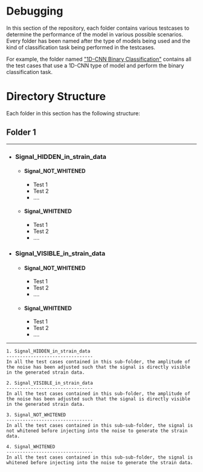 # Debugging
In this section of the repository, each folder contains various testcases to determine the performance of the model in various possible scenarios. Every folder has been named after the type of models being used and the kind of classification task being performed in the testcases. 

For example, the folder named ["1D-CNN Binary Classification"](/models/debugging/1D-CNN%20Binary%20Classification/) contains all the test cases that use a 1D-CNN type of model and perform the binary classification task.

# Directory Structure
Each folder in this section has the following structure:

## Folder 1
<hr>

  - ### Signal_HIDDEN_in_strain_data
    - #### Signal_NOT_WHITENED
      - Test 1
      - Test 2
      - ....
    - #### Signal_WHITENED
      - Test 1
      - Test 2
      - ....

  - ### Signal_VISIBLE_in_strain_data
    - #### Signal_NOT_WHITENED
      - Test 1
      - Test 2
      - ....
    - #### Signal_WHITENED
      - Test 1
      - Test 2
      - ....
<hr>

```
1. Signal_HIDDEN_in_strain_data
--------------------------------
In all the test cases contained in this sub-folder, the amplitude of the noise has been adjusted such that the signal is directly visible in the generated strain data.

2. Signal_VISIBLE_in_strain_data
--------------------------------
In all the test cases contained in this sub-folder, the amplitude of the noise has been adjusted such that the signal is directly visible in the generated strain data.

3. Signal_NOT_WHITENED
--------------------------------
In all the test cases contained in this sub-sub-folder, the signal is not whitened before injecting into the noise to generate the strain data.

4. Signal_WHITENED
--------------------------------
In all the test cases contained in this sub-sub-folder, the signal is whitened before injecting into the noise to generate the strain data.

```




